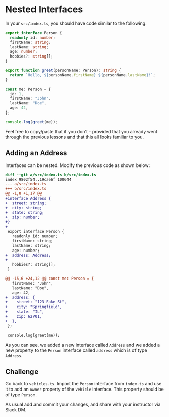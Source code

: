 # Nested Interfaces

In your `src/index.ts`, you should have code similar to the following:

```typescript
export interface Person {
  readonly id: number;
  firstName: string;
  lastName: string;
  age: number;
  hobbies?: string[];
}

export function greet(personName: Person): string {
  return `Hello, ${personName.firstName} ${personName.lastName}!`;
}

const me: Person = {
  id: 1,
  firstName: "John",
  lastName: "Doe",
  age: 42,
};

console.log(greet(me));
```

Feel free to copy/paste that if you don't - provided that you already went through the previous lessons and that this all looks familiar to you.

## Adding an Address

Interfaces can be nested. Modify the previous code as shown below:

```diff
diff --git a/src/index.ts b/src/index.ts
index 9802f54..19cae6f 100644
--- a/src/index.ts
+++ b/src/index.ts
@@ -1,8 +1,17 @@
+interface Address {
+  street: string;
+  city: string;
+  state: string;
+  zip: number;
+}
+
 export interface Person {
   readonly id: number;
   firstName: string;
   lastName: string;
   age: number;
+  address: Address;
+
   hobbies?: string[];
 }

@@ -15,6 +24,12 @@ const me: Person = {
   firstName: "John",
   lastName: "Doe",
   age: 42,
+  address: {
+    street: "123 Fake St",
+    city: "Springfield",
+    state: "IL",
+    zip: 62701,
+  },
 };

 console.log(greet(me));
```

As you can see, we added a new interface called `Address` and we added a new property to the `Person` interface called `address` which is of type `Address`.

## Challenge

Go back to `vehicles.ts`. Import the `Person` interface from `index.ts` and use it to add an `owner` property of the `Vehicle` interface. This property should be of type `Person`.

As usual add and commit your changes, and share with your instructor via Slack DM.

